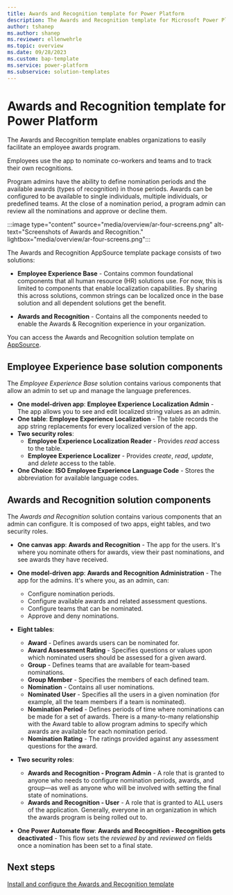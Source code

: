 ```yaml
---
title: Awards and Recognition template for Power Platform
description: The Awards and Recognition template for Microsoft Power Platform enables organizations to facilitate an engaging and efficient awards system to acknowledge the outstanding efforts of employees .
author: tshanep
ms.author: shanep
ms.reviewer: ellenwehrle
ms.topic: overview
ms.date: 09/28/2023
ms.custom: bap-template
ms.service: power-platform
ms.subservice: solution-templates
---
```


# Awards and Recognition template for Power Platform

The Awards and Recognition template enables organizations to easily facilitate an employee awards program.

Employees use the app to nominate co-workers and teams and to track their own recognitions.

Program admins have the ability to define nomination periods and the available awards (types of recognition) in those periods. Awards can be configured to be available to single individuals, multiple individuals, or predefined teams. At the close of a nomination period, a program admin can review all the nominations and approve or decline them.

:::image type="content" source="media/overview/ar-four-screens.png" alt-text="Screenshots of Awards and Recognition." lightbox="media/overview/ar-four-screens.png":::

The Awards and Recognition AppSource template package consists of two solutions:

- **Employee Experience Base** - Contains common foundational components that all human resource (HR) solutions use. For now, this is limited to components that enable localization capabilities. By sharing this across solutions, common strings can be localized once in the base solution and all dependent solutions get the benefit.

- **Awards and Recognition** - Contains all the components needed to enable the Awards & Recognition experience in your organization.

You can access the Awards and Recognition solution template on [AppSource](https://aka.ms/AccessAwardsAndRecognitionTemplate).

## Employee Experience base solution components

The *Employee Experience Base* solution contains various components that allow an admin to set up and manage the language preferences.

- **One model-driven app**: **Employee Experience Localization Admin** - The app allows you to see and edit localized string values as an admin.
- **One table**: **Employee Experience Localization** - The table records the app string replacements for every localized version of the app.
- **Two security roles**:
  - **Employee Experience Localization Reader** - Provides *read* access to the table.
  - **Employee Experience Localizer** - Provides *create*, *read*, *update*, and *delete* access to the table.
- **One Choice**: **ISO Employee Experience Language Code** - Stores the abbreviation for available language codes.

## Awards and Recognition solution components

The *Awards and Recognition* solution contains various components that an admin can configure. It is composed of two apps, eight tables, and two security roles.

- **One canvas app**: **Awards and Recognition** - The app for the users. It's where you nominate others for awards, view their past nominations, and see awards they have received.
- **One model-driven app**: **Awards and Recognition Administration** - The app for the admins. It's where you, as an admin, can:

  - Configure nomination periods.
  - Configure available awards and related assessment questions.
  - Configure teams that can be nominated.
  - Approve and deny nominations.

- **Eight tables**:

  - **Award** - Defines awards users can be nominated for.
  - **Award Assessment Rating** - Specifies questions or values upon which nominated users should be assessed for a given award.
  - **Group** - Defines teams that are available for team-based nominations.
  - **Group Member** - Specifies the members of each defined team.
  - **Nomination** - Contains all user nominations.
  - **Nominated User** -  Specifies all the users in a given nomination (for example, all the team members if a team is nominated).
  - **Nomination Period** - Defines periods of time where nominations can be made for a set of awards. There is a many-to-many relationship with the Award table to allow program admins to specify which awards are available for each nomination period.
  - **Nomination Rating** - The ratings provided against any assessment questions for the award.

- **Two security roles**:

  - **Awards and Recognition - Program Admin** - A role that is granted to anyone who needs to configure nomination periods, awards, and group—as well as anyone who will be involved with setting the final state of nominations.
  - **Awards and Recognition - User** - A role that is granted to ALL users of the application. Generally, everyone in an organization in which the awards program is being rolled out to.

- **One Power Automate flow**: **Awards and Recognition - Recognition gets deactivated** - This flow sets the *reviewed by* and *reviewed on* fields once a nomination has been set to a final state.

## Next steps

[Install and configure the Awards and Recognition template](install-and-configure.md)
